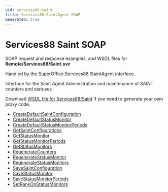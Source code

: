 ```yaml
---
uid: services88-saint
title: Services88.SaintAgent SOAP
Generated: true
---
```


# Services88 Saint SOAP

SOAP request and response examples, and WSDL files for **Remote/Services88/Saint.svc**

Handled by the <see cref="T:SuperOffice.Services88.ISaintAgent">SuperOffice.Services88.ISaintAgent</see> interface.

Interface for the Saint Agent
Administration and maintenance of SAINT counters and statuses

Download [WSDL file for Services88/Saint](../Services88-Saint.md) if you need to generate your own proxy code.

* [CreateDefaultSaintConfiguration](CreateDefaultSaintConfiguration.md)
* [CreateDefaultStatusMonitor](CreateDefaultStatusMonitor.md)
* [CreateDefaultStatusMonitorPeriods](CreateDefaultStatusMonitorPeriods.md)
* [GetSaintConfigurations](GetSaintConfigurations.md)
* [GetStatusMonitor](GetStatusMonitor.md)
* [GetStatusMonitorPeriods](GetStatusMonitorPeriods.md)
* [GetStatusMonitors](GetStatusMonitors.md)
* [RegenerateCounters](RegenerateCounters.md)
* [RegenerateStatusMonitor](RegenerateStatusMonitor.md)
* [RegenerateStatusMonitors](RegenerateStatusMonitors.md)
* [SaveSaintConfiguration](SaveSaintConfiguration.md)
* [SaveStatusMonitor](SaveStatusMonitor.md)
* [SaveStatusMonitorPeriods](SaveStatusMonitorPeriods.md)
* [SetRankOnStatusMonitors](SetRankOnStatusMonitors.md)
